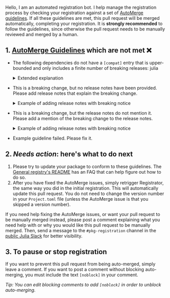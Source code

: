 Hello, I am an automated registration bot. I help manage the registration process by checking your registration against a set of [AutoMerge guidelines](https://juliaregistries.github.io/RegistryCI.jl/stable/guidelines/). If all these guidelines are met, this pull request will be merged automatically, completing your registration. It is **strongly recommended** to follow the guidelines, since otherwise the pull request needs to be manually reviewed and merged by a human.

## 1. [AutoMerge Guidelines](https://juliaregistries.github.io/RegistryCI.jl/stable/guidelines/) which are not met ❌

- The following dependencies do not have a `[compat]` entry that is upper-bounded and only includes a finite number of breaking releases: julia
    <details><summary>Extended explanation</summary>

    Your package has a Project.toml file which might look something like the following:

    ```toml
    name = "YourPackage"
    uuid = "random id"
    authors = ["Author Names"]
    version = "major.minor"

    [deps]
    # Package dependencies
    # ...

    [compat]
    # ...
    ```

    Every package listed in `[deps]`, along with `julia` itself, must also be listed under `[compat]` (if you don't have a `[compat]` section, make one!). See the [Pkg docs](https://pkgdocs.julialang.org/v1/compatibility/) for the syntax for compatibility bounds, and [this documentation](https://juliaregistries.github.io/RegistryCI.jl/stable/guidelines/#Upper-bounded-%5Bcompat%5D-entries) for more on the kinds of compat bounds required for AutoMerge.

    </details>

- This is a breaking change, but no release notes have been provided. Please add release notes that explain the breaking change.
    <details><summary>Example of adding release notes with breaking notice</summary>

    If you are using the comment bot `@JuliaRegistrator`, you can add release notes to this registration by re-triggering registration while specifying release notes:

    ```
    @JuliaRegistrator register

    Release notes:

    ## Breaking changes

    - Explanation of breaking change, ideally with upgrade tips
    - ...
    ```

    If you are using JuliaHub, trigger registration the same way you did the first time, but enter release notes that specify the breaking changes.
    </details>


- This is a breaking change, but the release notes do not mention it. Please add a mention of the breaking change to the release notes.
    <details><summary>Example of adding release notes with breaking notice</summary>

    If you are using the comment bot `@JuliaRegistrator`, you can add release notes to this registration by re-triggering registration while specifying release notes:

    ```
    @JuliaRegistrator register

    Release notes:

    ## Breaking changes

    - Explanation of breaking change, ideally with upgrade tips
    - ...
    ```

    If you are using JuliaHub, trigger registration the same way you did the first time, but enter release notes that specify the breaking changes.
    </details>


- Example guideline failed. Please fix it.

## 2. *Needs action*: here's what to do next

1. Please try to update your package to conform to these guidelines. The [General registry's README](https://github.com/JuliaRegistries/General/blob/master/README.md) has an FAQ that can help figure out how to do so.
2. After you have fixed the AutoMerge issues, simply retrigger Registrator, the same way you did in the initial registration. This will automatically update this pull request. You do not need to change the version number in your `Project.toml` file (unless the AutoMerge issue is that you skipped a version number).

If you need help fixing the AutoMerge issues, or want your pull request to be manually merged instead, please post a comment explaining what you need help with or why you would like this pull request to be manually merged. Then, send a message to the `#pkg-registration` channel in the [public Julia Slack](https://julialang.org/slack/) for better visibility.

## 3. To pause or stop registration

If you want to prevent this pull request from being auto-merged, simply leave a comment. If you want to post a comment without blocking auto-merging, you must include the text `[noblock]` in your comment.

_Tip: You can edit blocking comments to add `[noblock]` in order to unblock auto-merging._

<!-- [noblock] -->